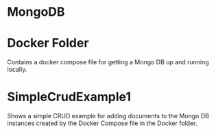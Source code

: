 # MongoDB

# Docker Folder
Contains a docker compose file for getting a Mongo DB up and running locally.

# SimpleCrudExample1 
Shows a simple CRUD example for adding documents to the Mongo DB instances created by the Docker Compose file in the Docker folder.
